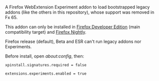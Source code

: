 A Firefox WebExtension Experiment addon to load bootstrapped legacy addons (like the others in this repository), whose support was removed in Fx 65.

This addon can only be installed in [Firefox Developer Edition](https://www.mozilla.org/firefox/developer/) (main compatibility target) and [Firefox Nightly](https://www.mozilla.org/firefox/channel/desktop/#nightly).

Firefox release (default), Beta and ESR can't run legacy addons nor Experiments.

Before install, open *about:config*, then:

`xpinstall.signatures.required = false`

`extensions.experiments.enabled = true`
